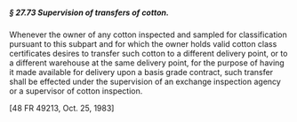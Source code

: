 ##### § 27.73 Supervision of transfers of cotton. #####

Whenever the owner of any cotton inspected and sampled for classification pursuant to this subpart and for which the owner holds valid cotton class certificates desires to transfer such cotton to a different delivery point, or to a different warehouse at the same delivery point, for the purpose of having it made available for delivery upon a basis grade contract, such transfer shall be effected under the supervision of an exchange inspection agency or a supervisor of cotton inspection.

[48 FR 49213, Oct. 25, 1983]